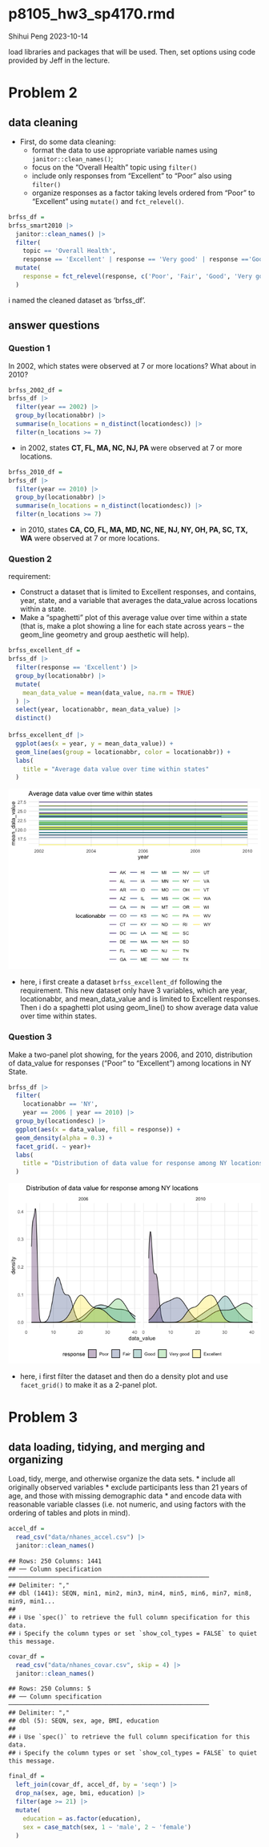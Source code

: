 p8105_hw3_sp4170.rmd
================
Shihui Peng
2023-10-14

load libraries and packages that will be used. Then, set options using
code provided by Jeff in the lecture.

# Problem 2

## data cleaning

- First, do some data cleaning:
  - format the data to use appropriate variable names using
    `janitor::clean_names()`;
  - focus on the “Overall Health” topic using `filter()`
  - include only responses from “Excellent” to “Poor” also using
    `filter()`
  - organize responses as a factor taking levels ordered from “Poor” to
    “Excellent” using `mutate()` and `fct_relevel()`.

``` r
brfss_df =
brfss_smart2010 |> 
  janitor::clean_names() |> 
  filter(
    topic == 'Overall Health', 
    response == 'Excellent' | response == 'Very good' | response =='Good' | response == 'Fair' | response == 'Poor') |> 
  mutate(
    response = fct_relevel(response, c('Poor', 'Fair', 'Good', 'Very good', 'Excellent'))
  )
```

i named the cleaned dataset as ‘brfss_df’.

## answer questions

### Question 1

In 2002, which states were observed at 7 or more locations? What about
in 2010?

``` r
brfss_2002_df =
brfss_df |> 
  filter(year == 2002) |> 
  group_by(locationabbr) |> 
  summarise(n_locations = n_distinct(locationdesc)) |> 
  filter(n_locations >= 7)
```

- in 2002, states **CT, FL, MA, NC, NJ, PA** were observed at 7 or more
  locations.

``` r
brfss_2010_df =
brfss_df |> 
  filter(year == 2010) |> 
  group_by(locationabbr) |> 
  summarise(n_locations = n_distinct(locationdesc)) |> 
  filter(n_locations >= 7)
```

- in 2010, states **CA, CO, FL, MA, MD, NC, NE, NJ, NY, OH, PA, SC, TX,
  WA** were observed at 7 or more locations.

### Question 2

requirement:

- Construct a dataset that is limited to Excellent responses, and
  contains, year, state, and a variable that averages the data_value
  across locations within a state.
- Make a “spaghetti” plot of this average value over time within a state
  (that is, make a plot showing a line for each state across years – the
  geom_line geometry and group aesthetic will help).

``` r
brfss_excellent_df =
brfss_df |> 
  filter(response == 'Excellent') |> 
  group_by(locationabbr) |> 
  mutate(
    mean_data_value = mean(data_value, na.rm = TRUE)
  ) |> 
  select(year, locationabbr, mean_data_value) |> 
  distinct()

brfss_excellent_df |> 
  ggplot(aes(x = year, y = mean_data_value)) +
  geom_line(aes(group = locationabbr, color = locationabbr)) +
  labs(
    title = "Average data value over time within states"
  )
```

![](p8105_hw3_sp4170_files/figure-gfm/unnamed-chunk-5-1.png)<!-- -->

- here, i first create a dataset `brfss_excellent_df` following the
  requirement. This new dataset only have 3 variables, which are year,
  locationabbr, and mean_data_value and is limited to Excellent
  responses. Then i do a spaghetti plot using geom_line() to show
  average data value over time within states.

### Question 3

Make a two-panel plot showing, for the years 2006, and 2010,
distribution of data_value for responses (“Poor” to “Excellent”) among
locations in NY State.

``` r
brfss_df |> 
  filter(
    locationabbr == 'NY',
    year == 2006 | year == 2010) |> 
  group_by(locationdesc) |> 
  ggplot(aes(x = data_value, fill = response)) +
  geom_density(alpha = 0.3) +
  facet_grid(. ~ year)+
  labs(
    title = "Distribution of data value for response among NY locations"
  )
```

![](p8105_hw3_sp4170_files/figure-gfm/unnamed-chunk-6-1.png)<!-- -->

- here, i first filter the dataset and then do a density plot and use
  `facet_grid()` to make it as a 2-panel plot.

# Problem 3

## data loading, tidying, and merging and organizing

Load, tidy, merge, and otherwise organize the data sets. \* include all
originally observed variables \* exclude participants less than 21 years
of age, and those with missing demographic data \* and encode data with
reasonable variable classes (i.e. not numeric, and using factors with
the ordering of tables and plots in mind).

``` r
accel_df = 
  read_csv("data/nhanes_accel.csv") |> 
  janitor::clean_names()
```

    ## Rows: 250 Columns: 1441
    ## ── Column specification ────────────────────────────────────────────────────────
    ## Delimiter: ","
    ## dbl (1441): SEQN, min1, min2, min3, min4, min5, min6, min7, min8, min9, min1...
    ## 
    ## ℹ Use `spec()` to retrieve the full column specification for this data.
    ## ℹ Specify the column types or set `show_col_types = FALSE` to quiet this message.

``` r
covar_df =
  read_csv("data/nhanes_covar.csv", skip = 4) |> 
  janitor::clean_names()
```

    ## Rows: 250 Columns: 5
    ## ── Column specification ────────────────────────────────────────────────────────
    ## Delimiter: ","
    ## dbl (5): SEQN, sex, age, BMI, education
    ## 
    ## ℹ Use `spec()` to retrieve the full column specification for this data.
    ## ℹ Specify the column types or set `show_col_types = FALSE` to quiet this message.

``` r
final_df =
  left_join(covar_df, accel_df, by = 'seqn') |> 
  drop_na(sex, age, bmi, education) |> 
  filter(age >= 21) |> 
  mutate(
    education = as.factor(education),
    sex = case_match(sex, 1 ~ 'male', 2 ~ 'female')
  )
```
